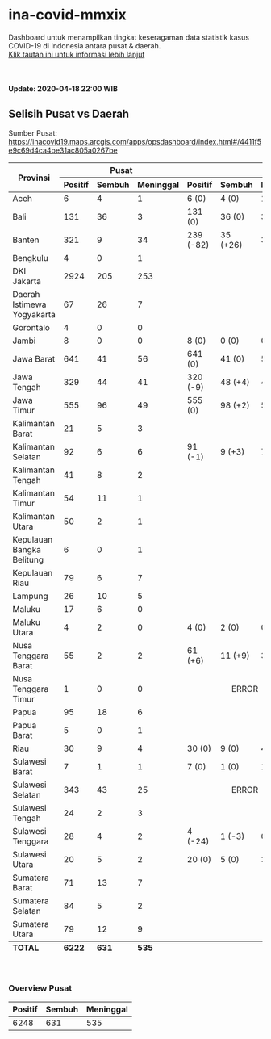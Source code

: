 # ina-covid-mmxix
Dashboard untuk menampilkan tingkat keseragaman data statistik kasus COVID-19 di Indonesia antara pusat & daerah. \
[Klik tautan ini untuk informasi lebih lanjut](INFO.md)

<br>

#### Update: 2020-04-18 22:00 WIB
## Selisih Pusat vs Daerah
Sumber Pusat: https://inacovid19.maps.arcgis.com/apps/opsdashboard/index.html#/4411f5e9c69d4ca4be31ac805a0267be
<table>
    <thead>
        <tr>
            <th rowspan=2 style="text-align:center">Provinsi</th>
            <th colspan=3 style="text-align:center">Pusat</th>
            <th colspan=4 style="text-align:center">Daerah</th>
        </tr>
        <tr>
            <th>Positif</th>
            <th>Sembuh</th>
            <th>Meninggal</th>
            <th>Positif</th>
            <th>Sembuh</th>
            <th>Meninggal</th>
            <th>Sumber</th>
        </tr>
    </thead>
    <tbody>
        <tr><td class="province">Aceh</td><td class="national-positive">6</td><td class="national-recover">4</td><td class="national-dead">1</td><td class="regional-positive">6 <span class="diff-positive">(0)</span></td><td class="regional-recover">4 <span class="diff-recover">(0)</span></td><td class="regional-dead">1 <span class="diff-dead">(0)</span></td><td class="regional-source"><a href="https://covid19.acehprov.go.id">https://covid19.acehprov.go.id</a></td></tr>
        <tr><td class="province">Bali</td><td class="national-positive">131</td><td class="national-recover">36</td><td class="national-dead">3</td><td class="regional-positive">131 <span class="diff-positive">(0)</span></td><td class="regional-recover">36 <span class="diff-recover">(0)</span></td><td class="regional-dead">3 <span class="diff-dead">(0)</span></td><td class="regional-source"><a href="https://infocorona.baliprov.go.id">https://infocorona.baliprov.go.id</a></td></tr>
        <tr><td class="province">Banten</td><td class="national-positive">321</td><td class="national-recover">9</td><td class="national-dead">34</td><td class="regional-positive">239 <span class="diff-positive">(-82)</span></td><td class="regional-recover">35 <span class="diff-recover">(+26)</span></td><td class="regional-dead">39 <span class="diff-dead">(+5)</span></td><td class="regional-source"><a href="https://infocorona.bantenprov.go.id">https://infocorona.bantenprov.go.id</a></td></tr>
        <tr><td class="province">Bengkulu</td><td class="national-positive">4</td><td class="national-recover">0</td><td class="national-dead">1</td><td class="regional-unknown" colspan=4></td></tr>
        <tr><td class="province">DKI Jakarta</td><td class="national-positive">2924</td><td class="national-recover">205</td><td class="national-dead">253</td><td class="regional-unknown" colspan=4></td></tr>
        <tr><td class="province">Daerah Istimewa Yogyakarta</td><td class="national-positive">67</td><td class="national-recover">26</td><td class="national-dead">7</td><td class="regional-unknown" colspan=4></td></tr>
        <tr><td class="province">Gorontalo</td><td class="national-positive">4</td><td class="national-recover">0</td><td class="national-dead">0</td><td class="regional-unknown" colspan=4></td></tr>
        <tr><td class="province">Jambi</td><td class="national-positive">8</td><td class="national-recover">0</td><td class="national-dead">0</td><td class="regional-positive">8 <span class="diff-positive">(0)</span></td><td class="regional-recover">0 <span class="diff-recover">(0)</span></td><td class="regional-dead">0 <span class="diff-dead">(0)</span></td><td class="regional-source"><a href="http://corona.jambiprov.go.id">http://corona.jambiprov.go.id</a></td></tr>
        <tr><td class="province">Jawa Barat</td><td class="national-positive">641</td><td class="national-recover">41</td><td class="national-dead">56</td><td class="regional-positive">641 <span class="diff-positive">(0)</span></td><td class="regional-recover">41 <span class="diff-recover">(0)</span></td><td class="regional-dead">56 <span class="diff-dead">(0)</span></td><td class="regional-source"><a href="https://pikobar.jabarprov.go.id">https://pikobar.jabarprov.go.id</a></td></tr>
        <tr><td class="province">Jawa Tengah</td><td class="national-positive">329</td><td class="national-recover">44</td><td class="national-dead">41</td><td class="regional-positive">320 <span class="diff-positive">(-9)</span></td><td class="regional-recover">48 <span class="diff-recover">(+4)</span></td><td class="regional-dead">44 <span class="diff-dead">(+3)</span></td><td class="regional-source"><a href="https://corona.jatengprov.go.id">https://corona.jatengprov.go.id</a></td></tr>
        <tr><td class="province">Jawa Timur</td><td class="national-positive">555</td><td class="national-recover">96</td><td class="national-dead">49</td><td class="regional-positive">555 <span class="diff-positive">(0)</span></td><td class="regional-recover">98 <span class="diff-recover">(+2)</span></td><td class="regional-dead">54 <span class="diff-dead">(+5)</span></td><td class="regional-source"><a href="https://infocovid19.jatimprov.go.id">https://infocovid19.jatimprov.go.id</a></td></tr>
        <tr><td class="province">Kalimantan Barat</td><td class="national-positive">21</td><td class="national-recover">5</td><td class="national-dead">3</td><td class="regional-unknown" colspan=4></td></tr>
        <tr><td class="province">Kalimantan Selatan</td><td class="national-positive">92</td><td class="national-recover">6</td><td class="national-dead">6</td><td class="regional-positive">91 <span class="diff-positive">(-1)</span></td><td class="regional-recover">9 <span class="diff-recover">(+3)</span></td><td class="regional-dead">7 <span class="diff-dead">(+1)</span></td><td class="regional-source"><a href="https://corona.kalselprov.go.id">https://corona.kalselprov.go.id</a></td></tr>
        <tr><td class="province">Kalimantan Tengah</td><td class="national-positive">41</td><td class="national-recover">8</td><td class="national-dead">2</td><td class="regional-unknown" colspan=4></td></tr>
        <tr><td class="province">Kalimantan Timur</td><td class="national-positive">54</td><td class="national-recover">11</td><td class="national-dead">1</td><td class="regional-unknown" colspan=4></td></tr>
        <tr><td class="province">Kalimantan Utara</td><td class="national-positive">50</td><td class="national-recover">2</td><td class="national-dead">1</td><td class="regional-unknown" colspan=4></td></tr>
        <tr><td class="province">Kepulauan Bangka Belitung</td><td class="national-positive">6</td><td class="national-recover">0</td><td class="national-dead">1</td><td class="regional-unknown" colspan=4></td></tr>
        <tr><td class="province">Kepulauan Riau</td><td class="national-positive">79</td><td class="national-recover">6</td><td class="national-dead">7</td><td class="regional-unknown" colspan=4></td></tr>
        <tr><td class="province">Lampung</td><td class="national-positive">26</td><td class="national-recover">10</td><td class="national-dead">5</td><td class="regional-unknown" colspan=4></td></tr>
        <tr><td class="province">Maluku</td><td class="national-positive">17</td><td class="national-recover">6</td><td class="national-dead">0</td><td class="regional-unknown" colspan=4></td></tr>
        <tr><td class="province">Maluku Utara</td><td class="national-positive">4</td><td class="national-recover">2</td><td class="national-dead">0</td><td class="regional-positive">4 <span class="diff-positive">(0)</span></td><td class="regional-recover">2 <span class="diff-recover">(0)</span></td><td class="regional-dead">0 <span class="diff-dead">(0)</span></td><td class="regional-source"><a href="http://corona.malutprov.go.id">http://corona.malutprov.go.id</a></td></tr>
        <tr><td class="province">Nusa Tenggara Barat</td><td class="national-positive">55</td><td class="national-recover">2</td><td class="national-dead">2</td><td class="regional-positive">61 <span class="diff-positive">(+6)</span></td><td class="regional-recover">11 <span class="diff-recover">(+9)</span></td><td class="regional-dead">3 <span class="diff-dead">(+1)</span></td><td class="regional-source"><a href="https://corona.ntbprov.go.id">https://corona.ntbprov.go.id</a></td></tr>
        <tr><td class="province">Nusa Tenggara Timur</td><td class="national-positive">1</td><td class="national-recover">0</td><td class="national-dead">0</td><td class="regional-error" colspan=3 style="text-align:center">ERROR</td><td class="regional-source"><a href="https://covid19.nttprov.go.id">https://covid19.nttprov.go.id</a></td></tr>
        <tr><td class="province">Papua</td><td class="national-positive">95</td><td class="national-recover">18</td><td class="national-dead">6</td><td class="regional-unknown" colspan=4></td></tr>
        <tr><td class="province">Papua Barat</td><td class="national-positive">5</td><td class="national-recover">0</td><td class="national-dead">1</td><td class="regional-unknown" colspan=4></td></tr>
        <tr><td class="province">Riau</td><td class="national-positive">30</td><td class="national-recover">9</td><td class="national-dead">4</td><td class="regional-positive">30 <span class="diff-positive">(0)</span></td><td class="regional-recover">9 <span class="diff-recover">(0)</span></td><td class="regional-dead">4 <span class="diff-dead">(0)</span></td><td class="regional-source"><a href="https://corona.riau.go.id">https://corona.riau.go.id</a></td></tr>
        <tr><td class="province">Sulawesi Barat</td><td class="national-positive">7</td><td class="national-recover">1</td><td class="national-dead">1</td><td class="regional-positive">7 <span class="diff-positive">(0)</span></td><td class="regional-recover">1 <span class="diff-recover">(0)</span></td><td class="regional-dead">1 <span class="diff-dead">(0)</span></td><td class="regional-source"><a href="https://covid19.sulbarprov.go.id">https://covid19.sulbarprov.go.id</a></td></tr>
        <tr><td class="province">Sulawesi Selatan</td><td class="national-positive">343</td><td class="national-recover">43</td><td class="national-dead">25</td><td class="regional-error" colspan=3 style="text-align:center">ERROR</td><td class="regional-source"><a href="https://covid19.sulselprov.go.id">https://covid19.sulselprov.go.id</a></td></tr>
        <tr><td class="province">Sulawesi Tengah</td><td class="national-positive">24</td><td class="national-recover">2</td><td class="national-dead">3</td><td class="regional-unknown" colspan=4></td></tr>
        <tr><td class="province">Sulawesi Tenggara</td><td class="national-positive">28</td><td class="national-recover">4</td><td class="national-dead">2</td><td class="regional-positive">4 <span class="diff-positive">(-24)</span></td><td class="regional-recover">1 <span class="diff-recover">(-3)</span></td><td class="regional-dead">0 <span class="diff-dead">(-2)</span></td><td class="regional-source"><a href="https://dinkes.sultraprov.go.id">https://dinkes.sultraprov.go.id</a></td></tr>
        <tr><td class="province">Sulawesi Utara</td><td class="national-positive">20</td><td class="national-recover">5</td><td class="national-dead">2</td><td class="regional-positive">20 <span class="diff-positive">(0)</span></td><td class="regional-recover">5 <span class="diff-recover">(0)</span></td><td class="regional-dead">3 <span class="diff-dead">(+1)</span></td><td class="regional-source"><a href="https://corona.sulutprov.go.id">https://corona.sulutprov.go.id</a></td></tr>
        <tr><td class="province">Sumatera Barat</td><td class="national-positive">71</td><td class="national-recover">13</td><td class="national-dead">7</td><td class="regional-unknown" colspan=4></td></tr>
        <tr><td class="province">Sumatera Selatan</td><td class="national-positive">84</td><td class="national-recover">5</td><td class="national-dead">2</td><td class="regional-unknown" colspan=4></td></tr>
        <tr><td class="province">Sumatera Utara</td><td class="national-positive">79</td><td class="national-recover">12</td><td class="national-dead">9</td><td class="regional-unknown" colspan=4></td></tr>
    </tbody>
    <tfoot>
        <tr>
            <td><b>TOTAL</b></td>
            <td><b>6222</b></td>
            <td><b>631</b></td>
            <td><b>535</b></td>
            <td colspan=4></td>
        </tr>
    </tfoot>
</table>
<br>

### Overview Pusat
| Positif | Sembuh | Meninggal |
|--|--|--|
| 6248 | 631 | 535 |